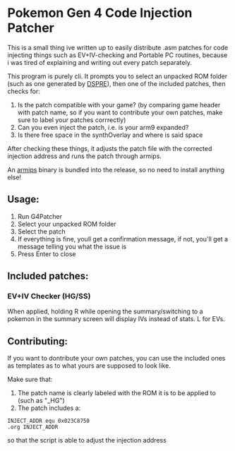 # Pokemon Gen 4 Code Injection Patcher

This is a small thing ive written up to easily distribute .asm patches for code injecting things such as EV+IV-checking and Portable PC routines, because i was tired of explaining and writing out every patch separately.

This program is purely cli. It prompts you to select an unpacked ROM folder (such as one generated by [DSPRE](https://github.com/Mixone-FinallyHere/DS-Pokemon-Rom-Editor/tree/v1.13.1-beta)), then one of the included patches, then checks for:
1. Is the patch compatible with your game? (by comparing game header with patch name, so if you want to contribute your own patches, make sure to label your patches corrrectly)
2. Can you even inject the patch, i.e. is your arm9 expanded?
3. Is there free space in the synthOverlay and where is said space

After checking these things, it adjusts the patch file with the corrected injection address and runs the patch through armips.

An [armips](https://github.com/Kingcom/armips) binary is bundled into the release, so no need to install anything else!

## Usage:

1. Run G4Patcher
2. Select your unpacked ROM folder
3. Select the patch
4. If everything is fine, youll get a confirmation message, if not, you'll get a message telling you what the issue is
5. Press Enter to close

## Included patches:

### EV+IV Checker (HG/SS)

When applied, holding R while opening the summary/switching to a pokemon in the summary screen will display IVs instead of stats. L for EVs.

## Contributing:

If you want to dontribute your own patches, you can use the included ones as templates as to what yours are supposed to look like. 

Make sure that:
1. The patch name is clearly labeled with the ROM it is to be applied to (such as "_HG")
2. The patch includes a:
```armasm
INJECT_ADDR equ 0x023C8750
.org INJECT_ADDR
```
so that the script is able to adjust the injection address
